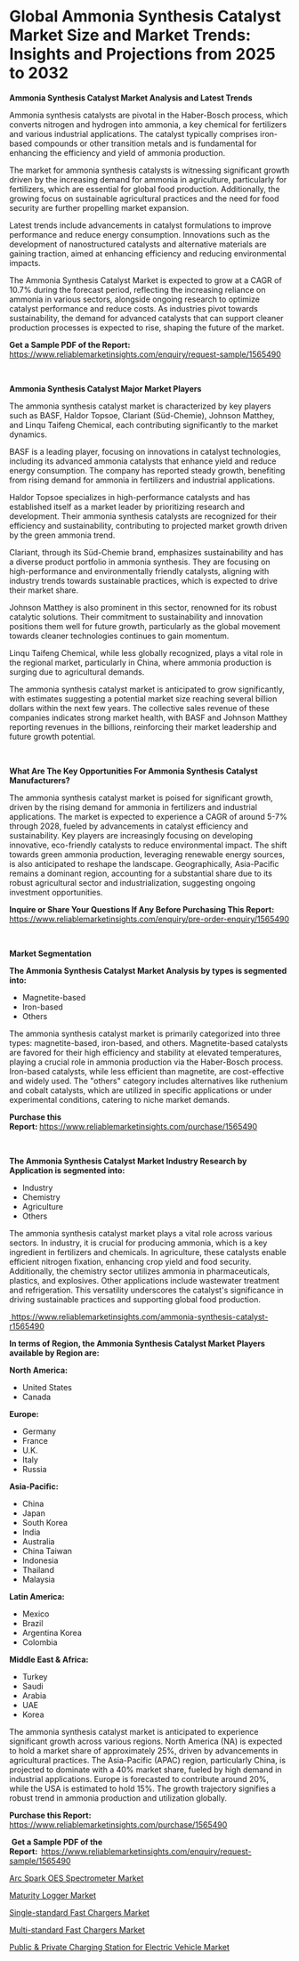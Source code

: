 <p><h1>Global Ammonia Synthesis Catalyst Market Size and Market Trends: Insights and Projections from 2025 to 2032</h1></p><p><strong>Ammonia Synthesis Catalyst Market Analysis and Latest Trends</strong></p>
<p><p>Ammonia synthesis catalysts are pivotal in the Haber-Bosch process, which converts nitrogen and hydrogen into ammonia, a key chemical for fertilizers and various industrial applications. The catalyst typically comprises iron-based compounds or other transition metals and is fundamental for enhancing the efficiency and yield of ammonia production. </p><p>The market for ammonia synthesis catalysts is witnessing significant growth driven by the increasing demand for ammonia in agriculture, particularly for fertilizers, which are essential for global food production. Additionally, the growing focus on sustainable agricultural practices and the need for food security are further propelling market expansion. </p><p>Latest trends include advancements in catalyst formulations to improve performance and reduce energy consumption. Innovations such as the development of nanostructured catalysts and alternative materials are gaining traction, aimed at enhancing efficiency and reducing environmental impacts. </p><p>The Ammonia Synthesis Catalyst Market is expected to grow at a CAGR of 10.7% during the forecast period, reflecting the increasing reliance on ammonia in various sectors, alongside ongoing research to optimize catalyst performance and reduce costs. As industries pivot towards sustainability, the demand for advanced catalysts that can support cleaner production processes is expected to rise, shaping the future of the market.</p></p>
<p><strong>Get a Sample PDF of the Report:&nbsp;</strong> <a href="https://www.reliablemarketinsights.com/enquiry/request-sample/1565490?utm_campaign=2956&utm_medium=2&utm_source=Github&utm_content=ia&utm_term=31032025&utm_id=ammonia-synthesis-catalyst">https://www.reliablemarketinsights.com/enquiry/request-sample/1565490</a></p>
<p>&nbsp;</p>
<p><strong>Ammonia Synthesis Catalyst Major Market Players</strong></p>
<p><p>The ammonia synthesis catalyst market is characterized by key players such as BASF, Haldor Topsoe, Clariant (Süd-Chemie), Johnson Matthey, and Linqu Taifeng Chemical, each contributing significantly to the market dynamics. </p><p>BASF is a leading player, focusing on innovations in catalyst technologies, including its advanced ammonia catalysts that enhance yield and reduce energy consumption. The company has reported steady growth, benefiting from rising demand for ammonia in fertilizers and industrial applications. </p><p>Haldor Topsoe specializes in high-performance catalysts and has established itself as a market leader by prioritizing research and development. Their ammonia synthesis catalysts are recognized for their efficiency and sustainability, contributing to projected market growth driven by the green ammonia trend.</p><p>Clariant, through its Süd-Chemie brand, emphasizes sustainability and has a diverse product portfolio in ammonia synthesis. They are focusing on high-performance and environmentally friendly catalysts, aligning with industry trends towards sustainable practices, which is expected to drive their market share.</p><p>Johnson Matthey is also prominent in this sector, renowned for its robust catalytic solutions. Their commitment to sustainability and innovation positions them well for future growth, particularly as the global movement towards cleaner technologies continues to gain momentum.</p><p>Linqu Taifeng Chemical, while less globally recognized, plays a vital role in the regional market, particularly in China, where ammonia production is surging due to agricultural demands.</p><p>The ammonia synthesis catalyst market is anticipated to grow significantly, with estimates suggesting a potential market size reaching several billion dollars within the next few years. The collective sales revenue of these companies indicates strong market health, with BASF and Johnson Matthey reporting revenues in the billions, reinforcing their market leadership and future growth potential.</p></p>
<p>&nbsp;</p>
<p><strong>What Are The Key Opportunities For Ammonia Synthesis Catalyst Manufacturers?</strong></p>
<p><p>The ammonia synthesis catalyst market is poised for significant growth, driven by the rising demand for ammonia in fertilizers and industrial applications. The market is expected to experience a CAGR of around 5-7% through 2028, fueled by advancements in catalyst efficiency and sustainability. Key players are increasingly focusing on developing innovative, eco-friendly catalysts to reduce environmental impact. The shift towards green ammonia production, leveraging renewable energy sources, is also anticipated to reshape the landscape. Geographically, Asia-Pacific remains a dominant region, accounting for a substantial share due to its robust agricultural sector and industrialization, suggesting ongoing investment opportunities.</p></p>
<p><strong>Inquire or Share Your Questions If Any Before Purchasing This Report:</strong> <a href="https://www.reliablemarketinsights.com/enquiry/pre-order-enquiry/1565490?utm_campaign=2956&utm_medium=2&utm_source=Github&utm_content=ia&utm_term=31032025&utm_id=ammonia-synthesis-catalyst">https://www.reliablemarketinsights.com/enquiry/pre-order-enquiry/1565490</a></p>
<p>&nbsp;</p>
<p><strong>Market Segmentation</strong></p>
<p><strong>The Ammonia Synthesis Catalyst Market Analysis by types is segmented into:</strong></p>
<p><ul><li>Magnetite-based</li><li>Iron-based</li><li>Others</li></ul></p>
<p><p>The ammonia synthesis catalyst market is primarily categorized into three types: magnetite-based, iron-based, and others. Magnetite-based catalysts are favored for their high efficiency and stability at elevated temperatures, playing a crucial role in ammonia production via the Haber-Bosch process. Iron-based catalysts, while less efficient than magnetite, are cost-effective and widely used. The "others" category includes alternatives like ruthenium and cobalt catalysts, which are utilized in specific applications or under experimental conditions, catering to niche market demands.</p></p>
<p><strong>Purchase this Report:&nbsp;</strong><a href="https://www.reliablemarketinsights.com/purchase/1565490?utm_campaign=2956&utm_medium=2&utm_source=Github&utm_content=ia&utm_term=31032025&utm_id=ammonia-synthesis-catalyst">https://www.reliablemarketinsights.com/purchase/1565490</a></p>
<p>&nbsp;</p>
<p><strong>The Ammonia Synthesis Catalyst Market Industry Research by Application is segmented into:</strong></p>
<p><ul><li>Industry</li><li>Chemistry</li><li>Agriculture</li><li>Others</li></ul></p>
<p><p>The ammonia synthesis catalyst market plays a vital role across various sectors. In industry, it is crucial for producing ammonia, which is a key ingredient in fertilizers and chemicals. In agriculture, these catalysts enable efficient nitrogen fixation, enhancing crop yield and food security. Additionally, the chemistry sector utilizes ammonia in pharmaceuticals, plastics, and explosives. Other applications include wastewater treatment and refrigeration. This versatility underscores the catalyst's significance in driving sustainable practices and supporting global food production.</p></p>
<p><a href="https://www.reliablemarketinsights.com/ammonia-synthesis-catalyst-r1565490?utm_campaign=2956&utm_medium=2&utm_source=Github&utm_content=ia&utm_term=31032025&utm_id=ammonia-synthesis-catalyst">&nbsp;https://www.reliablemarketinsights.com/ammonia-synthesis-catalyst-r1565490</a></p>
<p><strong>In terms of Region, the Ammonia Synthesis Catalyst Market Players available by Region are:</strong></p>
<p>
    <p> <strong> North America: </strong>
        <ul>
            <li>United States</li>
            <li>Canada</li>
        </ul>
        </p> 
    <p> <strong> Europe: </strong>
        <ul>
            <li>Germany</li>
            <li>France</li>
            <li>U.K.</li>
            <li>Italy</li>
            <li>Russia</li>
        </ul>
        </p> 
    <p> <strong> Asia-Pacific: </strong>
        <ul>
            <li>China</li>
            <li>Japan</li>
            <li>South Korea</li>
            <li>India</li>
            <li>Australia</li>
            <li>China Taiwan</li>
            <li>Indonesia</li>
            <li>Thailand</li>
            <li>Malaysia</li>
        </ul>
        </p> 
    <p> <strong> Latin America: </strong>
        <ul>
            <li>Mexico</li>
            <li>Brazil</li>
            <li>Argentina Korea</li>
            <li>Colombia</li>
        </ul>
        </p> 
    <p> <strong> Middle East & Africa: </strong>
        <ul>
            <li>Turkey</li>
            <li>Saudi</li>
            <li>Arabia</li>
            <li>UAE</li>
            <li>Korea</li>
        </ul>
    </p>
    </p>
<p><p>The ammonia synthesis catalyst market is anticipated to experience significant growth across various regions. North America (NA) is expected to hold a market share of approximately 25%, driven by advancements in agricultural practices. The Asia-Pacific (APAC) region, particularly China, is projected to dominate with a 40% market share, fueled by high demand in industrial applications. Europe is forecasted to contribute around 20%, while the USA is estimated to hold 15%. The growth trajectory signifies a robust trend in ammonia production and utilization globally.</p></p>
<p><strong>Purchase this Report: </strong><a href="https://www.reliablemarketinsights.com/purchase/1565490?utm_campaign=2956&utm_medium=2&utm_source=Github&utm_content=ia&utm_term=31032025&utm_id=ammonia-synthesis-catalyst">https://www.reliablemarketinsights.com/purchase/1565490</a></p>
<p>&nbsp;<strong>Get a Sample PDF of the Report:&nbsp;&nbsp;</strong><a href="https://www.reliablemarketinsights.com/enquiry/request-sample/1565490?utm_campaign=2956&utm_medium=2&utm_source=Github&utm_content=ia&utm_term=31032025&utm_id=ammonia-synthesis-catalyst">https://www.reliablemarketinsights.com/enquiry/request-sample/1565490</a></p>
<p><strong></strong></p>
<p><p><a href="https://www.linkedin.com/pulse/positive-growth-trajectory-arc-spark-oes-spectrometer-s7dof?utm_campaign=2956&utm_medium=2&utm_source=Github&utm_content=ia&utm_term=31032025&utm_id=ammonia-synthesis-catalyst">Arc Spark OES Spectrometer Market</a></p><p><a href="https://www.linkedin.com/pulse/maturity-logger-market-size-forecast-from-2025-2032-growth-eup3f?utm_campaign=2956&utm_medium=2&utm_source=Github&utm_content=ia&utm_term=31032025&utm_id=ammonia-synthesis-catalyst">Maturity Logger Market</a></p><p><a href="https://www.linkedin.com/pulse/significant-growth-expected-single-standard-fast-chargers-market-etzsf?utm_campaign=2956&utm_medium=2&utm_source=Github&utm_content=ia&utm_term=31032025&utm_id=ammonia-synthesis-catalyst">Single-standard Fast Chargers Market</a></p><p><a href="https://www.linkedin.com/pulse/market-analysis-multi-standard-fast-chargers-markets-75-cagr-azxif?utm_campaign=2956&utm_medium=2&utm_source=Github&utm_content=ia&utm_term=31032025&utm_id=ammonia-synthesis-catalyst">Multi-standard Fast Chargers Market</a></p><p><a href="https://www.linkedin.com/pulse/strategic-market-research-report-public-private-charging-rfwwf?utm_campaign=2956&utm_medium=2&utm_source=Github&utm_content=ia&utm_term=31032025&utm_id=ammonia-synthesis-catalyst">Public & Private Charging Station for Electric Vehicle Market</a></p></p>